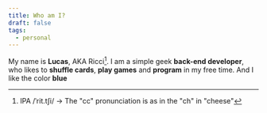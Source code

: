 ```yaml
---
title: Who am I?
draft: false
tags:
  - personal
---
```

My name is **Lucas**, AKA Ricci[^1]. I am a simple geek **back-end developer**, who likes to **shuffle cards**, **play games** and **program** in my free time. And I like the color **blue**

[^1]: IPA /ˈrit.tʃi/ -> The "cc" pronunciation is as in the "ch" in "cheese"